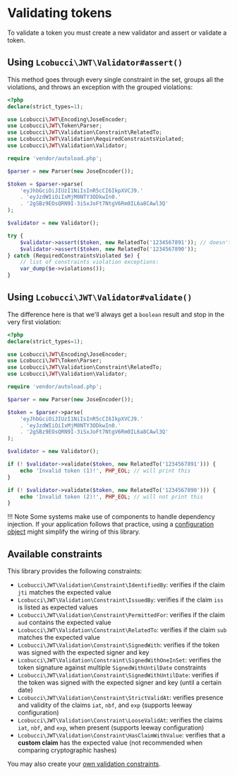 # Validating tokens

To validate a token you must create a new validator and assert or validate a token.

## Using `Lcobucci\JWT\Validator#assert()`

This method goes through every single constraint in the set, groups all the violations, and throws an exception with the grouped violations:

```php
<?php
declare(strict_types=1);

use Lcobucci\JWT\Encoding\JoseEncoder;
use Lcobucci\JWT\Token\Parser;
use Lcobucci\JWT\Validation\Constraint\RelatedTo;
use Lcobucci\JWT\Validation\RequiredConstraintsViolated;
use Lcobucci\JWT\Validation\Validator;

require 'vendor/autoload.php';

$parser = new Parser(new JoseEncoder());

$token = $parser->parse(
    'eyJhbGciOiJIUzI1NiIsInR5cCI6IkpXVCJ9.'
    . 'eyJzdWIiOiIxMjM0NTY3ODkwIn0.'
    . '2gSBz9EOsQRN9I-3iSxJoFt7NtgV6Rm0IL6a8CAwl3Q'
);

$validator = new Validator();

try {
    $validator->assert($token, new RelatedTo('1234567891')); // doesn't throw an exception
    $validator->assert($token, new RelatedTo('1234567890'));
} catch (RequiredConstraintsViolated $e) {
    // list of constraints violation exceptions:
    var_dump($e->violations());
}
```

## Using `Lcobucci\JWT\Validator#validate()`

The difference here is that we'll always get a `boolean` result and stop in the very first violation:

```php
<?php
declare(strict_types=1);

use Lcobucci\JWT\Encoding\JoseEncoder;
use Lcobucci\JWT\Token\Parser;
use Lcobucci\JWT\Validation\Constraint\RelatedTo;
use Lcobucci\JWT\Validation\Validator;

require 'vendor/autoload.php';

$parser = new Parser(new JoseEncoder());

$token = $parser->parse(
    'eyJhbGciOiJIUzI1NiIsInR5cCI6IkpXVCJ9.'
    . 'eyJzdWIiOiIxMjM0NTY3ODkwIn0.'
    . '2gSBz9EOsQRN9I-3iSxJoFt7NtgV6Rm0IL6a8CAwl3Q'
);

$validator = new Validator();

if (! $validator->validate($token, new RelatedTo('1234567891'))) {
    echo 'Invalid token (1)!', PHP_EOL; // will print this
}

if (! $validator->validate($token, new RelatedTo('1234567890'))) {
    echo 'Invalid token (2)!', PHP_EOL; // will not print this
}
```

!!! Note
    Some systems make use of components to handle dependency injection.
    If your application follows that practice, using a [configuration object](configuration.md) might simplify the wiring of this library.


## Available constraints

This library provides the following constraints:

* `Lcobucci\JWT\Validation\Constraint\IdentifiedBy`: verifies if the claim `jti` matches the expected value
* `Lcobucci\JWT\Validation\Constraint\IssuedBy`: verifies if the claim `iss` is listed as expected values
* `Lcobucci\JWT\Validation\Constraint\PermittedFor`: verifies if the claim `aud` contains the expected value
* `Lcobucci\JWT\Validation\Constraint\RelatedTo`: verifies if the claim `sub` matches the expected value
* `Lcobucci\JWT\Validation\Constraint\SignedWith`: verifies if the token was signed with the expected signer and key
* `Lcobucci\JWT\Validation\Constraint\SignedWithOneInSet`: verifies the token signature against multiple `SignedWithUntilDate` constraints
* `Lcobucci\JWT\Validation\Constraint\SignedWithUntilDate`: verifies if the token was signed with the expected signer and key (until a certain date)
* `Lcobucci\JWT\Validation\Constraint\StrictValidAt`: verifies presence and validity of the claims `iat`, `nbf`, and `exp` (supports leeway configuration)
* `Lcobucci\JWT\Validation\Constraint\LooseValidAt`: verifies the claims `iat`, `nbf`, and `exp`, when present (supports leeway configuration)
* `Lcobucci\JWT\Validation\Constraint\HasClaimWithValue`: verifies that a **custom claim** has the expected value (not recommended when comparing cryptographic hashes)

You may also create your [own validation constraints](extending-the-library.md#validation-constraints).
